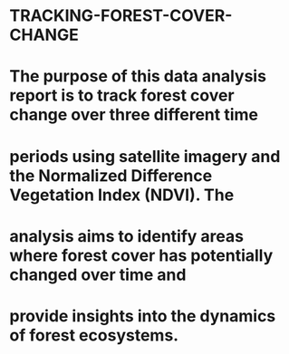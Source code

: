# TRACKING-FOREST-COVER-CHANGE
# The purpose of this data analysis report is to track forest cover change over three different time
# periods using satellite imagery and the Normalized Difference Vegetation Index (NDVI). The
# analysis aims to identify areas where forest cover has potentially changed over time and
# provide insights into the dynamics of forest ecosystems.
